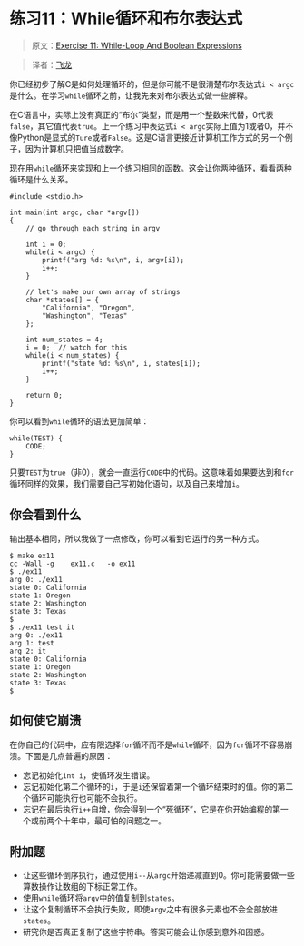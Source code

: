 # 练习11：While循环和布尔表达式

> 原文：[Exercise 11: While-Loop And Boolean Expressions](http://c.learncodethehardway.org/book/ex11.html)

> 译者：[飞龙](https://github.com/wizardforcel)

你已经初步了解C是如何处理循环的，但是你可能不是很清楚布尔表达式`i < argc`是什么。在学习`while`循环之前，让我先来对布尔表达式做一些解释。

在C语言中，实际上没有真正的“布尔”类型，而是用一个整数来代替，0代表`false`，其它值代表`true`。上一个练习中表达式`i < argc`实际上值为1或者0，并不像Python是显式的`Ture`或者`False`。这是C语言更接近计算机工作方式的另一个例子，因为计算机只把值当成数字。

现在用`while`循环来实现和上一个练习相同的函数。这会让你两种循环，看看两种循环是什么关系。

```
#include <stdio.h>

int main(int argc, char *argv[])
{
    // go through each string in argv

    int i = 0;
    while(i < argc) {
        printf("arg %d: %s\n", i, argv[i]);
        i++;
    }

    // let's make our own array of strings
    char *states[] = {
        "California", "Oregon",
        "Washington", "Texas"
    };

    int num_states = 4;
    i = 0;  // watch for this
    while(i < num_states) {
        printf("state %d: %s\n", i, states[i]);
        i++;
    }

    return 0;
}
```

你可以看到`while`循环的语法更加简单：

```
while(TEST) {
    CODE;
}
```

只要`TEST`为`true`（非0），就会一直运行`CODE`中的代码。这意味着如果要达到和`for`循环同样的效果，我们需要自己写初始化语句，以及自己来增加`i`。

## 你会看到什么

输出基本相同，所以我做了一点修改，你可以看到它运行的另一种方式。

```
$ make ex11
cc -Wall -g    ex11.c   -o ex11
$ ./ex11
arg 0: ./ex11
state 0: California
state 1: Oregon
state 2: Washington
state 3: Texas
$
$ ./ex11 test it
arg 0: ./ex11
arg 1: test
arg 2: it
state 0: California
state 1: Oregon
state 2: Washington
state 3: Texas
$
```

## 如何使它崩溃

在你自己的代码中，应有限选择`for`循环而不是`while`循环，因为`for`循环不容易崩溃。下面是几点普遍的原因：

+ 忘记初始化`int i`，使循环发生错误。
+ 忘记初始化第二个循环的`i`，于是`i`还保留着第一个循环结束时的值。你的第二个循环可能执行也可能不会执行。
+ 忘记在最后执行`i++`自增，你会得到一个“死循环”，它是在你开始编程的第一个或前两个十年中，最可怕的问题之一。

## 附加题

+ 让这些循环倒序执行，通过使用`i--`从`argc`开始递减直到0。你可能需要做一些算数操作让数组的下标正常工作。
+ 使用`while`循环将`argv`中的值复制到`states`。
+ 让这个复制循环不会执行失败，即使`argv`之中有很多元素也不会全部放进`states`。
+ 研究你是否真正复制了这些字符串。答案可能会让你感到意外和困惑。
